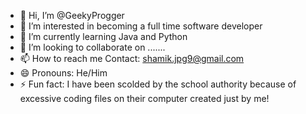 - 👋 Hi, I’m @GeekyProgger
- 👀 I’m interested in becoming a full time software developer 
- 🌱 I’m currently learning Java and Python
- 💞️ I’m looking to collaborate on .......
- 📫 How to reach me Contact: shamik.jpg9@gmail.com
- 😄 Pronouns: He/Him
- ⚡ Fun fact: I have been scolded by the school authority because of excessive coding files on their computer created just by me!

<!---
GeekyProgger/GeekyProgger is a ✨ special ✨ repository because its `README.md` (this file) appears on your GitHub profile.
You can click the Preview link to take a look at your changes.
--->
